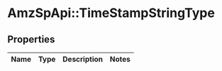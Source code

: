 # AmzSpApi::TimeStampStringType

## Properties
Name | Type | Description | Notes
------------ | ------------- | ------------- | -------------

